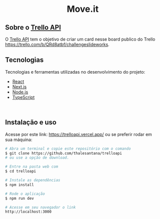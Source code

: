 <h1 align="center">Move.it</h1>

## Sobre o [Trello API](https://trelloapi.vercel.app/)

O [Trello API](https://trelloapi.vercel.app/) tem o objetivo de criar um card nesse board publico do Trello https://trello.com/b/QRd8atbf/challengeslideworks.

## Tecnologias

Tecnologias e ferramentas utilizadas no desenvolvimento do projeto:

- [React](https://reactjs.org/)
- [Next.js](https://nextjs.org/)
- [Node.js](https://nodejs.org/en/)
- [TypeScript](https://www.typescriptlang.org/)
<br>

## Instalação e uso
Acesse por este link: https://trelloapi.vercel.app/ ou se preferir rodar em sua máquina:
```bash
# Abra um terminal e copie este repositório com o comando
$ git clone https://github.com/thalesantana/trelloapi
# ou use a opção de download.

# Entre na pasta web com 
$ cd trelloapi

# Instale as dependências
$ npm install

# Rode o aplicação
$ npm run dev

# Acesse em seu navegador o link
http://localhost:3000
```

<br>
